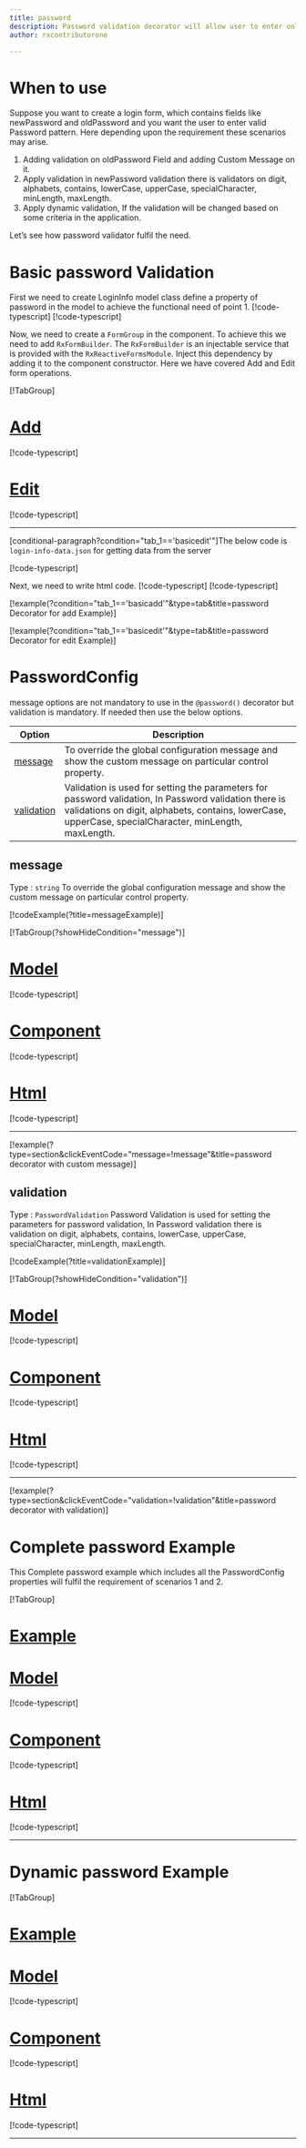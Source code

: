 ```yaml
---
title: password  
description: Password validation decorator will allow user to enter only the input according to correct password validation format.
author: rxcontributorone

---
```

# When to use
Suppose you want to create a login form, which contains fields like newPassword and oldPassword and you want the user to enter valid Password pattern. Here depending upon the requirement these scenarios may arise.	
1. Adding validation on oldPassword Field and adding  Custom Message on it.
2. Apply validation in newPassword validation there is validators on digit, alphabets, contains, lowerCase, upperCase, specialCharacter, minLength, maxLength.
3. Apply dynamic validation, If the validation will be changed based on some criteria in the application.

Let’s see how password validator fulfil the need.

# Basic password Validation
First we need to create LoginInfo model class define a property of password in the model to achieve the functional need of point 1.
[!code-typescript[](\assets\examples\reactive-form-validators\decorators\password\add\login-info.model.ts?condition="tab_1=='basicadd'"&type=section)]
[!code-typescript[](\assets\examples\reactive-form-validators\decorators\password\edit\login-info.model.ts?condition="tab_1=='basicedit'"&type=section)]

Now, we need to create a `FormGroup` in the component. To achieve this we need to add `RxFormBuilder`. The `RxFormBuilder` is an injectable service that is provided with the `RxReactiveFormsModule`. Inject this dependency by adding it to the component constructor.
Here we have covered Add and Edit form operations.

[!TabGroup]
# [Add](#tab\basicadd)
[!code-typescript[](\assets\examples\reactive-form-validators\decorators\password\add\password-add.component.ts)]
# [Edit](#tab\basicedit)
[!code-typescript[](\assets\examples\reactive-form-validators\decorators\password\edit\password-edit.component.ts)]
***

[conditional-paragraph?condition="tab_1=='basicedit'"]The below code is `login-info-data.json` for getting data from the server

[!code-typescript[](\assets\examples\password\edit\login-info-data.json?condition="tab_1=='basicedit'"&type=section)]

Next, we need to write html code.
[!code-typescript[](\assets\examples\reactive-form-validators\decorators\password\add\password-add.component.html?condition="tab_1=='basicadd'"&type=section)]
[!code-typescript[](\assets\examples\reactive-form-validators\decorators\password\edit\password-edit.component.html?condition="tab_1=='basicedit'"&type=section)]

[!example(?condition="tab_1=='basicadd'"&type=tab&title=password Decorator for add Example)]
<app-password-add></app-password-add>

[!example(?condition="tab_1=='basicedit'"&type=tab&title=password Decorator for edit Example)]
<app-password-edit></app-password-edit>

# PasswordConfig 
message options are not mandatory to use in the `@password()` decorator but validation is mandatory. If needed then use the below options.

|Option | Description |
|--- | ---- |
|[message](#message) | To override the global configuration message and show the custom message on particular control property. |
|[validation](#validation) | Validation is used for setting the parameters for password validation, In Password validation there is validations on digit, alphabets, contains, lowerCase, upperCase, specialCharacter, minLength, maxLength. |

## message 
Type :  `string` 
To override the global configuration message and show the custom message on particular control property.

[!codeExample(?title=messageExample)]

[!TabGroup(?showHideCondition="message")]
# [Model](#tab\messageModel)
[!code-typescript[](\assets\examples\reactive-form-validators\decorators\password\message\login-info.model.ts)]
# [Component](#tab\messageComponent)
[!code-typescript[](\assets\examples\reactive-form-validators\decorators\password\message\password-message.component.ts)]
# [Html](#tab\messageHtml)
[!code-typescript[](\assets\examples\reactive-form-validators\decorators\password\message\password-message.component.html)]
***

[!example(?type=section&clickEventCode="message=!message"&title=password decorator with custom message)]
<app-password-message></app-password-message>

## validation 
Type :  `PasswordValidation`
Password Validation is used for setting the parameters for password validation, In Password validation there is validation on digit, alphabets, contains, lowerCase, upperCase, specialCharacter, minLength, maxLength.

[!codeExample(?title=validationExample)]

[!TabGroup(?showHideCondition="validation")]
# [Model](#tab\validationModel)
[!code-typescript[](\assets\examples\reactive-form-validators\decorators\password\validation\login-info.model.ts)]
# [Component](#tab\validationComponent)
[!code-typescript[](\assets\examples\reactive-form-validators\decorators\password\validation\password-validation.component.ts)]
# [Html](#tab\validationHtml)
[!code-typescript[](\assets\examples\reactive-form-validators\decorators\password\validation\password-validation.component.html)]
***

[!example(?type=section&clickEventCode="validation=!validation"&title=password decorator with validation)]
<app-password-validation></app-password-validation>

# Complete password Example

This Complete password example which includes all the PasswordConfig properties will fulfil the requirement of scenarios 1 and 2.

[!TabGroup]
# [Example](#tab\completeExample)
<app-password-complete></app-password-complete>
# [Model](#tab\completeModel)
[!code-typescript[](\assets\examples\reactive-form-validators\decorators\password\complete\login-info.model.ts)]
# [Component](#tab\completeComponent)
[!code-typescript[](\assets\examples\reactive-form-validators\decorators\password\complete\password-complete.component.ts)]
# [Html](#tab\completeHtml)
[!code-typescript[](\assets\examples\reactive-form-validators\decorators\password\complete\password-complete.component.html)]
***

# Dynamic password Example
[!TabGroup]
# [Example](#tab\dynamicExample)
<app-password-dynamic></app-password-dynamic>
# [Model](#tab\dynamicModel)
[!code-typescript[](\assets\examples\reactive-form-validators\decorators\password\dynamic\login-info.model.ts)]
# [Component](#tab\dynamicComponent)
[!code-typescript[](\assets\examples\reactive-form-validators\decorators\password\dynamic\password-dynamic.component.ts)]
# [Html](#tab\dynamicHtml)
[!code-typescript[](\assets\examples\reactive-form-validators\decorators\password\dynamic\password-dynamic.component.html)]
***